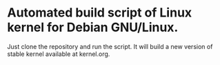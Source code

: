 Automated build script of Linux kernel for Debian GNU/Linux.
===

Just clone the repository and run the script. It will build a new version of stable kernel available at kernel.org.

